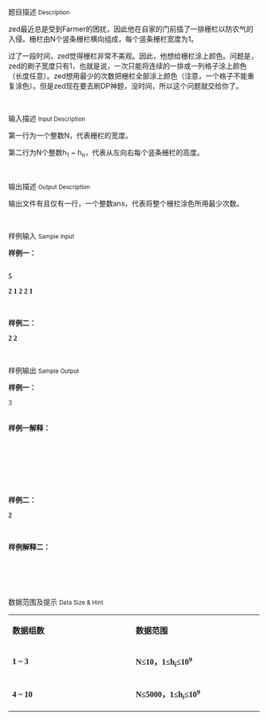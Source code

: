 <div class="panel panel-default">
<div class="area-title">
<span>
题目描述
<small>Description</small>
</span></div>
<div class="panel-body">

<p style="">zed<span style="">最近总是受到</span>Farmer<span style="">的困扰，因此他在自家的门前插了一排栅栏以防农气的入侵。栅栏由</span>N<span style="">个竖条栅栏横向组成，每个竖条栅栏宽度为</span>1<span style="">。</span></p><p style=""><span style="">过了一段时间，</span>zed<span style="">觉得栅栏非常不美观。因此，他想给栅栏涂上颜色。问题是，</span>zed<span style="">的刷子宽度只有</span>1<span style="">，也就是说，一次只能将连续的一排或一列格子涂上颜色（长度任意）。</span>zed<span style="">想用最少的次数把栅栏全部涂上颜色（注意，一个格子不能重复涂色）。但是</span>zed<span style="">现在要去刷</span>DP<span style="">神题，没时间，所以这个问题就交给你了。</span></p><p><br></p>

</div>
</div>

<div class="panel panel-default">
<div class="area-title">
<span>
输入描述
<small>Input Description</small>
</span></div>
<div class="panel-body">
<p><span style="">第一行为一个整数</span>N<span style="">，代表栅栏的宽度。</span></p><p><span style="">第二行为</span>N<span style="">个整数</span>h<sub>1</sub> ~ h<sub>n</sub><span style="">，代表从左向右每个竖条栅栏的高度。</span></p><p><br></p>

</div>
</div>
<div  class="panel panel-default">
<div class="area-title">
<span>
输出描述
<small>Output Description</small>
</span></div>
<div class="panel-body">

<p><span style="font-family: 宋体">输出文件有且仅有一行，一个整数</span>ans<span style="font-family:宋体">，代表将整个栅栏涂色所用最少次数。</span></p><p><br/></p>

</div>
</div>


<div class="panel panel-default">
<div class="area-title">
<span>
样例输入
<small>Sample Input</small>
</span></div>
<div class="panel-body">
<p><span style=""><strong>样例一：<br></strong></span></p><p><strong style=""><span style="font-family: Consolas;"><br>5</span></strong></p><p><strong style=""><span style="font-family: Consolas;">2 1 2 2 1</span></strong></p><p><strong style=""><span style="font-family: Consolas;"><br></span></strong></p><p><span style=""><strong>样例二：</strong></span></p><p><span style=""><strong><span style="font-family: Consolas;">2 2</span></strong><strong><span style="font-family: Consolas;"></span></strong><strong><span style="font-family: Consolas;"></span></strong></span></p><p><br></p>

</div>
</div>

<div class="panel panel-default">
<div class="area-title">
<span>
样例输出
<small>Sample Output</small>
</span></div>
<div class="panel-body">
<p><span style=""><strong>样例一：<br></strong></span></p><p><span style="font-family: 'comic sans ms';">3</span><br><br></p><p><span style=""></span></p><p style=""><span style=""><strong>样例一解释：</strong></span></p><p style=""> </p><p style=""> <img src="/source/codevs/codevs-4663/img/aHR0cDovL3d3dy5qb3lvaS5jbi9wcm9ibGVtL2NvZGV2cy00NjYzL2h0dHA6Ly9jb2RldnMuY24vbWVkaWEvYmxvYl8yMDE2MDEyMzExMDIxNF83NjUucG5n.png" title=""></p><p><span style=""><strong><br></strong></span><br></p><p><span style=""><strong>样例二：</strong></span></p><p><span style=""><strong><span style="font-family: Consolas;">2</span></strong><strong><span style="font-family: Consolas;"></span></strong></span></p><p><span style=""><strong><span style="font-family: Consolas;"><br></span></strong></span></p><p><span style=""><strong>样例解释二：</strong></span></p><p><img src="/source/codevs/codevs-4663/img/aHR0cDovL3d3dy5qb3lvaS5jbi9wcm9ibGVtL2NvZGV2cy00NjYzL2h0dHA6Ly9jb2RldnMuY24vbWVkaWEvYmxvYl8yMDE2MDEyMzExMDI1Nl84MTEucG5n.png" title=""></p><p><br></p><p><br></p>

</div>
</div>

<div class="panel panel-default">
<div class="area-title">
<span>
数据范围及提示
<small>Data Size & Hint</small>
</span></div>
<div class="panel-body">
<table cellpadding="0" cellspacing="0"><tbody><tr><td style="" width="277"><p style=""><span style=""><strong><span style="">数据组数</span></strong></span></p></td><td style="" width="277"><p style=""><strong><span style="">数据范围</span></strong></p></td></tr><tr><td style="" width="277"><p style=""><strong><span style="font-family: Consolas;">1 ~ 3</span></strong></p></td><td style="" width="277"><p style=""><strong><span style="font-family: Consolas;">N≤10</span><span style="">，</span><span style="font-family: Consolas;">1≤h<sub>i</sub>≤10<sup>9</sup></span></strong></p></td></tr><tr><td style="" width="277"><p style=""><strong><span style="font-family: Consolas;">4 ~ 10</span></strong></p></td><td style="" width="277"><p style=""><strong><span style="font-family: Consolas;">N≤5000</span><span style="">，</span><span style="font-family: Consolas;">1≤h<sub>i</sub>≤10<sup>9</sup></span></strong></p></td></tr></tbody></table><p></p>
</div>
</div>